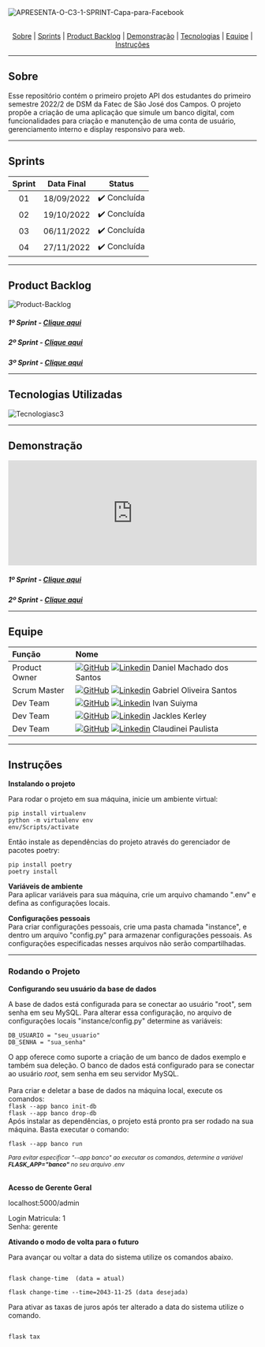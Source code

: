 <div>

<img src="https://i.ibb.co/QDpNydM/APRESENTA-O-C3-1-SPRINT-Capa-para-Facebook.jpg" alt="APRESENTA-O-C3-1-SPRINT-Capa-para-Facebook" border="0" />

</div>
<br id="topo">
<p align="center">
    <a href="#sobre">Sobre</a>  |  
    <a href="#sprints">Sprints</a>  | 
    <a href="#backlogs">Product Backlog</a>  |  
    <a href="#demo">Demonstração</a>  |    
    <a href="#tecnologias">Tecnologias</a>  |  
    <a href="#equipe">Equipe</a> |
    <a href="#instru">Instruções</a>
</p>

---

<h2 id='sobre'>Sobre</h2>
Esse repositório contém o primeiro projeto API dos estudantes do primeiro semestre 2022/2 de DSM da Fatec de São José dos Campos. O projeto propõe a criação de uma aplicação que simule um banco digital, com funcionalidades para criação e manutenção de uma conta de usuário, gerenciamento interno e display responsivo para web.

---

<!-- ## :date: Sprints -->

<h2 id='sprints'>Sprints</h2>

| Sprint | Data Final |    Status    |
| :----: | :--------: | :----------: |
|   01   | 18/09/2022 | ✔️ Concluída |
|   02   | 19/10/2022 | ✔️ Concluída |
|   03   | 06/11/2022 | ✔️ Concluída |
|   04   | 27/11/2022 | ✔️ Concluída  |

---

<!-- ## :open_file_folder:Product Backlog -->

<h2 id='backlogs'>Product Backlog</h2>

<img src="https://i.ibb.co/QkjxWmN/backlog-total.jpg" alt="Product-Backlog" border="0">

<h5>1º Sprint -  <a href="https://i.ibb.co/TgW062T/pb1.png">Clique aqui</a>

<h5>2º Sprint -  <a href="https://i.ibb.co/M6n9cFr/Product-Backlog.jpg">Clique aqui</a>

<h5>3º Sprint -  <a href="https://i.ibb.co/HHS62zn/back-log-sprint-3.jpg">Clique aqui</a>

---

<h2 name='tecnologias'>Tecnologias Utilizadas</h2>

<img src="https://i.ibb.co/pfvD7fv/Tecnologiasc3.jpg" alt="Tecnologiasc3" border="0">

---

<h2 id='demo'>Demonstração</h2>

<!-- <video width="320" height="240" autoplay>
  <source src="banco/static/video/xbank.mp4" type="video/mp4" alt='video demo'>
</video> -->
<!-- <div style="position: relative; padding-bottom: 42.34375%; height: 0;"><iframe src="https://www.loom.com/embed/40d65d6ff2574e0586003a2e2f3d7e57" frameborder="0" webkitallowfullscreen mozallowfullscreen allowfullscreen style="position: absolute; top: 0;
left: 0; width: 100%; height: 100%;"></iframe></div> -->

<div style="position: relative; padding-bottom: 42.34375%; height: 0;"><iframe src="https://www.loom.com/embed/a5c05efc58e44b94b086379f886e833c" frameborder="0" webkitallowfullscreen mozallowfullscreen allowfullscreen style="position: absolute; top: 0; left: 0; width: 100%; height: 100%;"></iframe></div>
<h5>1º Sprint -  <a href="https://www.loom.com/share/40d65d6ff2574e0586003a2e2f3d7e57">Clique aqui</a>
<h5>2º Sprint -  <a href="https://www.loom.com/share/40d65d6ff2574e0586003a2e2f3d7e57">Clique aqui</a>

---

<h2 id='equipe'>Equipe</h2>

<!-- |    Função     | Nome                      |
| :-----------: | :------------------------ |
| Product Owner | Daniel Machado dos Santos [![GitHub](https://i.stack.imgur.com/tskMh.png)](https://github.com/dmssjk/) [![Linkedin](https://i.stack.imgur.com/gVE0j.png)](https://www.linkedin.com/)|
| Scrum Master  | Gabriel Oliveira Santos   [![GitHub](https://i.stack.imgur.com/tskMh.png)](https://github.com/dosantos-ogabriel) [![Linkedin](https://i.stack.imgur.com/gVE0j.png)](https://www.linkedin.com/)||
|   Dev Team    | Ivan Suiyma               [![GitHub](https://i.stack.imgur.com/tskMh.png)](https://github.com/IvanSuiyama) [![Linkedin](https://i.stack.imgur.com/gVE0j.png)](https://www.linkedin.com/)|
|   Dev Team    | Jackles Kerley            [![GitHub](https://i.stack.imgur.com/tskMh.png)](https://github.com/JacklesKerley) [![Linkedin](https://i.stack.imgur.com/gVE0j.png)](https://www.linkedin.com/)|
|   Dev Team    | Claudinei Paulista        [![GitHub](https://i.stack.imgur.com/tskMh.png)](https://github.com/) [![Linkedin](https://i.stack.imgur.com/gVE0j.png)](https://www.linkedin.com/)|
 -->

| Função        | Nome                                                                                                                                                                                         |
| :------------ | :------------------------------------------------------------------------------------------------------------------------------------------------------------------------------------------- |
| Product Owner | [![GitHub](https://i.stack.imgur.com/tskMh.png)](https://github.com/dmssjk/) [![Linkedin](https://i.stack.imgur.com/gVE0j.png)](https://www.linkedin.com/) Daniel Machado dos Santos         |
| Scrum Master  | [![GitHub](https://i.stack.imgur.com/tskMh.png)](https://github.com/dosantos-ogabriel) [![Linkedin](https://i.stack.imgur.com/gVE0j.png)](https://www.linkedin.com/) Gabriel Oliveira Santos |
| Dev Team      | [![GitHub](https://i.stack.imgur.com/tskMh.png)](https://github.com/IvanSuiyama) [![Linkedin](https://i.stack.imgur.com/gVE0j.png)](https://www.linkedin.com/) Ivan Suiyma                   |
| Dev Team      | [![GitHub](https://i.stack.imgur.com/tskMh.png)](https://github.com/JacklesKerley) [![Linkedin](https://i.stack.imgur.com/gVE0j.png)](https://www.linkedin.com/) Jackles Kerley              |
| Dev Team      | [![GitHub](https://i.stack.imgur.com/tskMh.png)](https://github.com/) [![Linkedin](https://i.stack.imgur.com/gVE0j.png)](https://www.linkedin.com/) Claudinei Paulista                       |

---

<h2 id='instru'>Instruções</h2>

**Instalando o projeto**

Para rodar o projeto em sua máquina, inicie um ambiente virtual:

```
pip install virtualenv
python -m virtualenv env
env/Scripts/activate
```

Então instale as dependências do projeto através do gerenciador de pacotes poetry:

```
pip install poetry
poetry install
```

**Variáveis de ambiente** <br>
Para aplicar variáveis para sua máquina, crie um arquivo chamando ".env" e defina as configurações locais. <br>

**Configurações pessoais** <br>
Para criar configurações pessoais, crie uma pasta chamada "instance", e dentro um arquivo "config.py" para armazenar configurações pessoais. As configurações especificadas nesses arquivos não serão compartilhadas.

---

<h3>Rodando o Projeto</h3>

**Configurando seu usuário da base de dados**<br>

A base de dados está configurada para se conectar ao usuário "root", sem senha em seu MySQL.
Para alterar essa configuração, no arquivo de configurações locais "instance/config.py" determine as variáveis:

```
DB_USUARIO = "seu_usuario"
DB_SENHA = "sua_senha"
```

O app oferece como suporte a criação de um banco de dados exemplo e também sua deleção. O banco de dados está configurado para se conectar ao usuário _root_, sem senha em seu servidor MySQL.<br><br>
Para criar e deletar a base de dados na máquina local, execute os comandos:<br>
`flask --app banco init-db`<br>
`flask --app banco drop-db`
<br>
Após instalar as dependências, o projeto está pronto pra ser rodado na sua máquina. Basta executar o comando:

```
flask --app banco run
```

<small>_Para evitar especificar "--app banco" ao executar os comandos, determine a variável **FLASK_APP="banco"** no seu arquivo .env_</small><br><br>

**Acesso de Gerente Geral**<br>

localhost:5000/admin

Login
Matricula: 1 <br>
Senha: gerente 

**Ativando o modo de volta para o futuro**<br>

Para avançar ou voltar a data do sistema utilize os comandos abaixo.  
 

```

flask change-time  (data = atual)

flask change-time --time=2043-11-25 (data desejada)

```

Para ativar as taxas de juros após ter alterado a data do sistema utilize o comando.  

```

flask tax

```